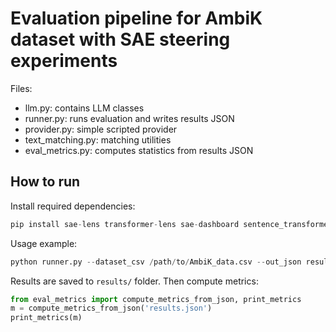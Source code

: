 # Evaluation pipeline for AmbiK dataset with SAE steering experiments

Files:
- llm.py: contains LLM classes
- runner.py: runs evaluation and writes results JSON
- provider.py: simple scripted provider
- text_matching.py: matching utilities
- eval_metrics.py: computes statistics from results JSON


## How to run

Install required dependencies:
```python
pip install sae-lens transformer-lens sae-dashboard sentence_transformers langchain_nebius
```

Usage example:
```python
python runner.py --dataset_csv /path/to/AmbiK_data.csv --out_json results.json --num_examples 100 --mode both
```
Results are saved to `results/` folder.
Then compute metrics:

```python
from eval_metrics import compute_metrics_from_json, print_metrics
m = compute_metrics_from_json('results.json')
print_metrics(m)
```
